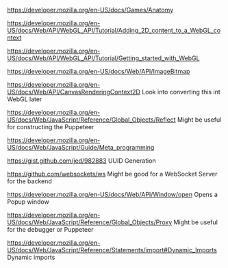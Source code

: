 https://developer.mozilla.org/en-US/docs/Games/Anatomy

https://developer.mozilla.org/en-US/docs/Web/API/WebGL_API/Tutorial/Adding_2D_content_to_a_WebGL_context

https://developer.mozilla.org/en-US/docs/Web/API/WebGL_API/Tutorial/Getting_started_with_WebGL

https://developer.mozilla.org/en-US/docs/Web/API/ImageBitmap

https://developer.mozilla.org/en-US/docs/Web/API/CanvasRenderingContext2D
    Look into converting this int WebGL later

https://developer.mozilla.org/en-US/docs/Web/JavaScript/Reference/Global_Objects/Reflect
    Might be useful for constructing the Puppeteer

https://developer.mozilla.org/en-US/docs/Web/JavaScript/Guide/Meta_programming

https://gist.github.com/jed/982883
    UUID Generation

https://github.com/websockets/ws
    Might be good for a WebSocket Server for the backend

https://developer.mozilla.org/en-US/docs/Web/API/Window/open
    Opens a Popup window

https://developer.mozilla.org/en-US/docs/Web/JavaScript/Reference/Global_Objects/Proxy
    Might be useful for the debugger or Puppeteer

https://developer.mozilla.org/en-US/docs/Web/JavaScript/Reference/Statements/import#Dynamic_Imports
    Dynamic imports